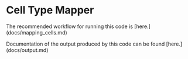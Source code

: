 # Cell Type Mapper

The recommended workflow for running this code is [here.]
(docs/mapping_cells.md)

Documentation of the output produced by this code can be found [here.]
(docs/output.md)
